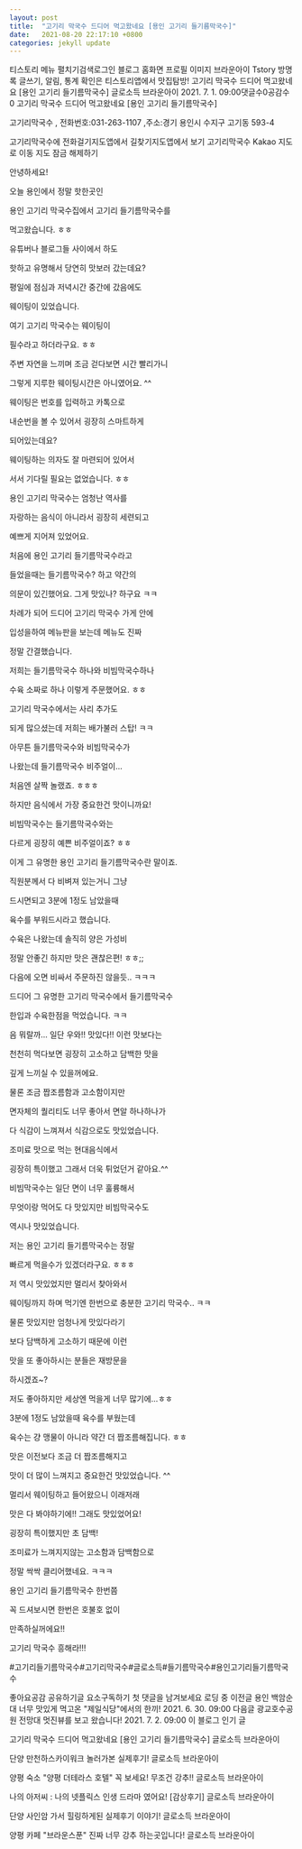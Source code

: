 ```yaml
---
layout: post
title:  "고기리 막국수 드디어 먹고왔네요 [용인 고기리 들기름막국수]"
date:   2021-08-20 22:17:10 +0800
categories: jekyll update
---
```

티스토리 메뉴 펼치기검색로그인
블로그 홈화면
프로필 이미지
브라운아이 Tstory
방명록
글쓰기, 알림, 통계 확인은 티스토리앱에서
맛집탐방!
고기리 막국수 드디어 먹고왔네요 [용인 고기리 들기름막국수]
글로소득 브라운아이
2021. 7. 1. 09:00댓글수0공감수0
고기리 막국수 드디어 먹고왔네요 [용인 고기리 들기름막국수]

 

고기리막국수
, 전화번호:031-263-1107
,주소:경기 용인시 수지구 고기동 593-4

고기리막국수에 전화걸기지도앱에서 길찾기지도앱에서 보기
고기리막국수
Kakao 지도로 이동
지도 잠금 해제하기
 

안녕하세요!

 

오늘 용인에서 정말 핫한곳인

용인 고기리 막국수집에서 고기리 들기름막국수를

먹고왔습니다. ㅎㅎ

 

유튜버나 블로그들 사이에서 하도

핫하고 유명해서 당연히 맛보러 갔는데요?

 



 

평일에 점심과 저녁시간 중간에 갔음에도

웨이팅이 있었습니다.

 

여기 고기리 막국수는 웨이팅이

필수라고 하더라구요. ㅎㅎ

 

주변 자연을 느끼며 조금 걷다보면 시간 빨리가니

그렇게 지루한 웨이팅시간은 아니였어요. ^^

 



 

웨이팅은 번호를 입력하고 카톡으로

내순번을 볼 수 있어서 굉장히 스마트하게

되어있는데요?

 

웨이팅하는 의자도 잘 마련되어 있어서

서서 기다릴 필요는 없었습니다. ㅎㅎ

 



 

용인 고기리 막국수는 엄청난 역사를

자랑하는 음식이 아니라서 굉장히 세련되고

예쁘게 지어져 있었어요.

 

처음에 용인 고기리 들기름막국수라고

들었을때는 들기름막국수? 하고 약간의

의문이 있긴했어요. 그게 맛있나? 하구요 ㅋㅋ

 




 

차례가 되어 드디어 고기리 막국수 가게 안에

입성을하여 메뉴판을 보는데 메뉴도 진짜

정말 간결했습니다.

 

저희는 들기름막국수 하나와 비빔막국수하나

수육 소짜로 하나 이렇게 주문했어요. ㅎㅎ

 



 

고기리 막국수에서는 사리 추가도

되게 많으셨는데 저희는 배가불러 스탑! ㅋㅋ

 

아무튼 들기름막국수와 비빔막국수가

나왔는데 들기름막국수 비주얼이...

 

처음엔 살짝 놀랬죠. ㅎㅎㅎ

 

하지만 음식에서 가장 중요한건 맛이니까요!

 



 

비빔막국수는 들기름막국수와는

다르게 굉장히 예쁜 비주얼이죠? ㅎㅎ

 

이게 그 유명한 용인 고기리 들기름막국수란 말이죠. 

 

직원분께서 다 비벼져 있는거니 그냥

드시면되고 3분에 1정도 남았을때

육수를 부워드시라고 했습니다.

 



 

수육은 나왔는데 솔직히 양은 가성비

정말 안좋긴 하지만 맛은 괜찮은편! ㅎㅎ;;

 

다음에 오면 비싸서 주문하진 않을듯.. ㅋㅋㅋ

 



 

드디어 그 유명한 고기리 막국수에서 들기름막국수

한입과 수육한점을 먹었습니다. ㅋㅋ

 

음 뭐랄까... 일단 우와!! 맛있다!! 이런 맛보다는

천천히 먹다보면 굉장히 고소하고 담백한 맛을

깊게 느끼실 수 있을꺼에요.

 

물론 조금 짭조름함과 고소함이지만

면자체의 퀄리티도 너무 좋아서 면알 하나하나가

다 식감이 느껴져서 식감으로도 맛있었습니다.

 

조미료 맛으로 먹는 현대음식에서

굉장히 특이했고 그래서 더욱 튀었던거 같아요.^^

 



 

비빔막국수는 일단 면이 너무 훌륭해서

무엇이랑 먹어도 다 맛있지만 비빔막국수도

역시나 맛있었습니다.

 

저는 용인 고기리 들기름막국수는 정말

빠르게 먹을수가 있겠더라구요. ㅎㅎㅎ

 

저 역시 맛있었지만 멀리서 찾아와서

웨이팅까지 하며 먹기엔 한번으로 충분한 고기리 막국수.. ㅋㅋ

 


 

물론 맛있지만 엄청나게 맛있다라기

보다 담백하게 고소하기 때문에 이런

맛을 또 좋아하시는 분들은 재방문을

하시겠죠~?

 

저도 좋아하지만 세상엔 먹을게 너무 많기에...ㅎㅎ

 




 

3분에 1정도 남았을때 육수를 부웠는데

육수는 걍 맹물이 아니라 약간 더 짭조름해집니다. ㅎㅎ

 

맛은 이전보다 조금 더 짭조름해지고

맛이 더 많이 느껴지고 중요한건 맛있었습니다. ^^

 

멀리서 웨이팅하고 들어왔으니 이래저래 

맛은 다 봐야하기에!! 그래도 맛있었어요!

 

굉장히 특이했지만 초 담백!

 



 

조미료가 느껴지지않는 고소함과 담백함으로

정말 싹싹 클리어했네요. ㅋㅋㅋ

 

용인 고기리 들기름막국수 한번쯤

꼭 드셔보시면 한번은 호불호 없이

만족하실꺼에요!!

 

고기리 막국수 흥해라!!!

 

#고기리들기름막국수#고기리막국수#글로소득#들기름막국수#용인고기리들기름막국수

좋아요공감
공유하기글 요소구독하기
첫 댓글을 남겨보세요
로딩 중
이전글
용인 백암순대 너무 맛있게 먹고온 "제일식당"에서의 한끼!
2021. 6. 30. 09:00
다음글
광교호수공원 전망대 멋진뷰를 보고 왔습니다!
2021. 7. 2. 09:00
이 블로그 인기 글

고기리 막국수 드디어 먹고왔네요 [용인 고기리 들기름막국수]
글로소득 브라운아이

단양 만천하스카이워크 놀러가본 실제후기!
글로소득 브라운아이

양평 숙소 "양평 더테라스 호텔" 꼭 보세요! 무조건 강추!!
글로소득 브라운아이

나의 아저씨 : 나의 넷플릭스 인생 드라마 였어요! [감상후기]
글로소득 브라운아이

단양 사인암 가서 힐링하게된 실제후기 이야기!
글로소득 브라운아이

양평 카페 "브라운스푼" 진짜 너무 강추 하는곳입니다!
글로소득 브라운아이